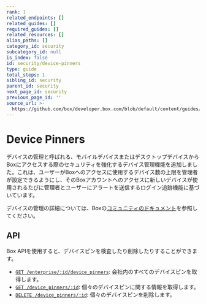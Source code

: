 ```yaml
---
rank: 1
related_endpoints: []
related_guides: []
required_guides: []
related_resources: []
alias_paths: []
category_id: security
subcategory_id: null
is_index: false
id: security/device-pinners
type: guide
total_steps: 1
sibling_id: security
parent_id: security
next_page_id: security
previous_page_id: ''
source_url: >-
  https://github.com/box/developer.box.com/blob/default/content/guides/security/device-pinners.md
---
```

# Device Pinners

デバイスの管理と呼ばれる、モバイルデバイスまたはデスクトップデバイスからBoxにアクセスする際のセキュリティを強化するデバイス管理機能を追加しました。これは、ユーザーがBoxへのアクセスに使用するデバイス数の上限を管理者が設定できるようにし、そのBoxアカウントへのアクセスに新しいデバイスが使用されるたびに管理者とユーザーにアラートを送信するログイン追跡機能に基づいています。

デバイスの管理の詳細については、Boxの[コミュニティのドキュメント][community]を参照してください。

## API

Box APIを使用すると、デバイスピンを検査したり削除したりすることができます。

* [`GET /enterprise/:id/device_pinners`](e://get-enterprises-id-device-pinners): 会社内のすべてのデバイスピンを取得します。
* [`GET /device_pinners/:id`](e://get-device-pinners-id): 個々のデバイスピンに関する情報を取得します。
* [`DELETE /device_pinners/:id`](e://delete-device-pinners-id): 個々のデバイスピンを削除します。

[community]: https://community.box.com/t5/How-to-Guides-for-Admins/Device-Pinning-Settings/ta-p/172
